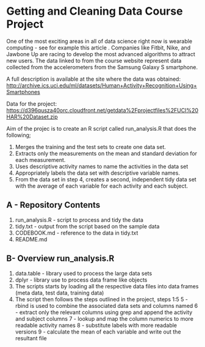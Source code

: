 # Getting and Cleaning Data Course Project

One of the most exciting areas in all of data science right now is wearable computing - see for example this article . 
Companies like Fitbit, Nike, and Jawbone Up are racing to develop the most advanced algorithms to attract new users. 
The data linked to from the course website represent data collected from the accelerometers from the Samsung Galaxy S smartphone. 

A full description is available at the site where the data was obtained: 
http://archive.ics.uci.edu/ml/datasets/Human+Activity+Recognition+Using+Smartphones 

Data for the project: 
https://d396qusza40orc.cloudfront.net/getdata%2Fprojectfiles%2FUCI%20HAR%20Dataset.zip 

Aim of the projec is to create an R script called run_analysis.R that does the following; 
1. Merges the training and the test sets to create one data set.
2. Extracts only the measurements on the mean and standard deviation for each measurement. 
3. Uses descriptive activity names to name the activities in the data set
4. Appropriately labels the data set with descriptive variable names. 
5. From the data set in step 4, creates a second, independent tidy data set with the average of each variable for each activity and each subject.

## A - Repository Contents
1. run_analysis.R - script to process and tidy the data
2. tidy.txt - output from the script based on the sample data
3. CODEBOOK.md - reference to the data in tidy.txt
4. README.md

## B- Overview run_analysis.R 
1. data.table - library used to process the large data sets
2. dplyr - library use to process data frame like objects
3. The scripts starts by loading all the respective data files into data frames (meta data, test data, training data)
4. The script then follows the steps outlined in the project, steps 1:5
5 - rbind is used to combine the associated data sets and columns named
6 - extract only the relevant columns using grep and append the activity and subject columns
7 - lookup and map the column numerics to more readable activity names 
8 - substitute labels with more readable versions
9 - calculate the mean of each variable and write out the resultant file







